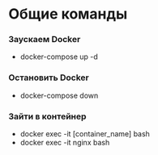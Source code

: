 # Общие команды

### Заускаем Docker
+ docker-compose up -d

### Остановить Docker
+ docker-compose down

### Зайти в контейнер
+ docker exec -it [container_name] bash
+ docker exec -it nginx bash

